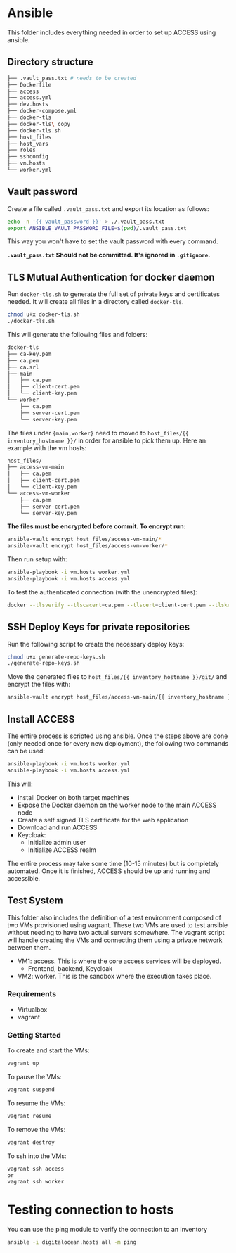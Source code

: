 # Ansible

This folder includes everything needed in order to set up ACCESS using ansible.

## Directory structure

```bash
├── .vault_pass.txt # needs to be created
├── Dockerfile
├── access
├── access.yml
├── dev.hosts
├── docker-compose.yml
├── docker-tls
├── docker-tls\ copy
├── docker-tls.sh
├── host_files
├── host_vars
├── roles
├── sshconfig
├── vm.hosts
└── worker.yml
```

## Vault password

Create a file called `.vault_pass.txt` and export its location as follows:

```bash
echo -n '{{ vault_password }}' > ./.vault_pass.txt
export ANSIBLE_VAULT_PASSWORD_FILE=$(pwd)/.vault_pass.txt
```

This way you won't have to set the vault password with every command.

**`.vault_pass.txt` Should not be committed. It's ignored in `.gitignore`.**

## TLS Mutual Authentication for docker daemon
Run `docker-tls.sh` to generate the full set of private keys and certificates needed.
It will create all files in a directory called `docker-tls`.

```bash
chmod u+x docker-tls.sh
./docker-tls.sh
```
This will generate the following files and folders:

```bash
docker-tls
├── ca-key.pem
├── ca.pem
├── ca.srl
├── main
│   ├── ca.pem
│   ├── client-cert.pem
│   └── client-key.pem
└── worker
    ├── ca.pem
    ├── server-cert.pem
    └── server-key.pem
```


The files under `{main,worker}` need to moved to `host_files/{{ inventory_hostname }}/` in order for ansible to pick them up.
Here an example with the vm hosts:

```bash
host_files/
├── access-vm-main
│   ├── ca.pem
│   ├── client-cert.pem
│   └── client-key.pem
└── access-vm-worker
    ├── ca.pem
    ├── server-cert.pem
    └── server-key.pem
```

**The files must be encrypted before commit. To encrypt run:**
```bash
ansible-vault encrypt host_files/access-vm-main/*
ansible-vault encrypt host_files/access-vm-worker/*
```

Then run setup with:
```bash
ansible-playbook -i vm.hosts worker.yml
ansible-playbook -i vm.hosts access.yml
```

To test the authenticated connection (with the unencrypted files):
```bash
docker --tlsverify --tlscacert=ca.pem --tlscert=client-cert.pem --tlskey=client-key.pem -H=192.168.205.11:2376 info
```

## SSH Deploy Keys for private repositories
Run the following script to create the necessary deploy keys:
```bash
chmod u+x generate-repo-keys.sh
./generate-repo-keys.sh
```

Move the generated files to `host_files/{{ inventory_hostname }}/git/` and encrypt the files with:
```bash
ansible-vault encrypt host_files/access-vm-main/{{ inventory_hostname }}/git/*
```


## Install ACCESS
The entire process is scripted using ansible. 
Once the steps above are done (only needed once for every new deployment), the following two commands can be used:

```bash
ansible-playbook -i vm.hosts worker.yml
ansible-playbook -i vm.hosts access.yml
```

This will:
 * install Docker on both target machines
 * Expose the Docker daemon on the worker node to the main ACCESS node
 * Create a self signed TLS certificate for the web application
 * Download and run ACCESS
 * Keycloak:
    * Initialize admin user
    * Initialize ACCESS realm 
    
    
The entire process may take some time (10-15 minutes) but is completely automated. 
Once it is finished, ACCESS should be up and running and accessible.


## Test System
This folder also includes the definition of a test environment composed of two VMs provisioned using vagrant.
These two VMs are used to test ansible without needing to have two actual servers somewhere. 
The vagrant script will handle creating the VMs and connecting them using a private network between them.

* VM1: access. This is where the core access services will be deployed.
    * Frontend, backend, Keycloak
* VM2: worker. This is the sandbox where the execution takes place.

### Requirements
* Virtualbox
* vagrant

### Getting Started
To create and start the VMs:
```bash
vagrant up
```

To pause the VMs:
```bash
vagrant suspend
```

To resume the VMs:
```bash
vagrant resume
```

To remove the VMs:
```bash
vagrant destroy
```

To ssh into the VMs:
```bash
vagrant ssh access
or
vagrant ssh worker
```


# Testing connection to hosts
You can use the ping module to verify the connection to an inventory
```bash
ansible -i digitalocean.hosts all -m ping
```
